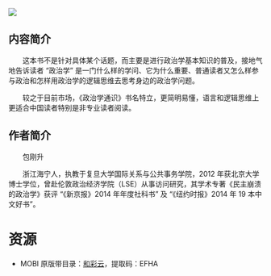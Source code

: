 ![](http://img3m4.ddimg.cn/27/10/23811804-1_u_5.jpg)

## 内容简介

　　这本书不是针对具体某个话题，而主要是进行政治学基本知识的普及，接地气地告诉读者 “政治学” 是一门什么样的学问、它为什么重要、普通读者又怎么样参与政治和怎样用政治学的逻辑思维去思考身边的政治学问题。

　　较之于目前市场，《政治学通识》书名特立，更简明易懂，语言和逻辑思维上更适合中国读者特别是非专业读者阅读。

## 作者简介

　　包刚升

　　浙江海宁人，执教于复旦大学国际关系与公共事务学院，2012 年获北京大学博士学位，曾赴伦敦政治经济学院（LSE）从事访问研究，其学术专著《民主崩溃的政治学》获评 “《新京报》2014 年年度社科书” 及 “《纽约时报》2014 年 19 本中文好书”。

# 资源

* MOBI 原版带目录：[和彩云](https://caiyun.139.com/m/i?0n5Cg7dugiCe4)，提取码：EFHA
